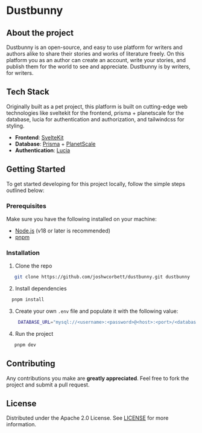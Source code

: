 # Dustbunny

## About the project

Dustbunny is an open-source, and easy to use platform for writers and authors alike to share their stories and works of literature freely. On this platform you as an author can create an account, write your stories, and publish them for the world to see and appreciate. Dustbunny is by writers, for writers.

## Tech Stack

Originally built as a pet project, this platform is built on cutting-edge web technologies like sveltekit for the frontend, prisma + planetscale for the database, lucia for authentication and authorization, and tailwindcss for styling.

- **Frontend**: [SvelteKit](https://kit.svelte.dev/)
- **Database**: [Prisma](https://www.prisma.io/) + [PlanetScale](https://planetscale.com/)
- **Authentication**: [Lucia](https://lucia.js.org/)

## Getting Started

To get started developing for this project locally, follow the simple steps outlined below:

### Prerequisites

Make sure you have the following installed on your machine:

- [Node.js](https://nodejs.org/en/) (v18 or later is recommended)
- [pnpm](https://pnpm.io/)

### Installation

1. Clone the repo

```sh
   git clone https://github.com/joshwcorbett/dustbunny.git dustbunny
 ```

2. Install dependencies

 ```sh
   pnpm install
 ```

3. Create your own `.env` file and populate it with the following value:

   ```sh
    DATABASE_URL="mysql://<username>:<password>@<host>:<port>/<database>?connection_limit=1"
   ```

4. Run the project

```sh
   pnpm dev
```

## Contributing

Any contributions you make are **greatly appreciated**. Feel free to fork the project and submit a pull request.

## License

Distributed under the Apache 2.0 License. See [LICENSE](./LICENSE.txt) for more information.
